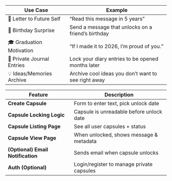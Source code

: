 | Use Case                   | Example                                             |
| -------------------------- | --------------------------------------------------- |
| 💌 Letter to Future Self   | “Read this message in 5 years”                      |
| 🎉 Birthday Surprise       | Send a message that unlocks on a friend’s birthday  |
| 🎓 Graduation Motivation   | “If I made it to 2026, I’m proud of you.”           |
| 🔐 Private Journal Entries | Lock your diary entries to be opened months later   |
| 💡 Ideas/Memories Archive  | Archive cool ideas you don’t want to see right away |


| Feature                           | Description                               |
| --------------------------------- | ----------------------------------------- |
| **Create Capsule**                | Form to enter text, pick unlock date      |
| **Capsule Locking Logic**         | Capsule is unreadable before unlock date  |
| **Capsule Listing Page**          | See all user capsules + status            |
| **Capsule View Page**             | When unlocked, shows message & metadata   |
| **(Optional) Email Notification** | Sends email when capsule unlocks          |
| **Auth (Optional)**               | Login/register to manage private capsules |

